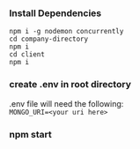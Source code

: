 ### Install Dependencies
`npm i -g nodemon concurrently`  
`cd company-directory`  
`npm i`  
`cd client`  
`npm i`  

### create .env in root directory
.env file will need the following:  
`MONGO_URI=<your uri here>`

### npm start
